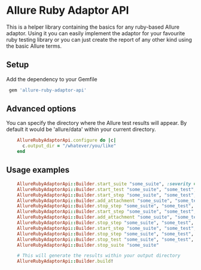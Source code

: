 # Allure Ruby Adaptor API

This is a helper library containing the basics for any ruby-based Allure adaptor.
Using it you can easily implement the adaptor for your favourite ruby testing library or
you can just create the report of any other kind using the basic Allure terms.

## Setup

Add the dependency to your Gemfile

```ruby
 gem 'allure-ruby-adaptor-api'
```

## Advanced options

You can specify the directory where the Allure test results will appear. By default it would be 'allure/data' within
your current directory.

```ruby
    AllureRubyAdaptorApi.configure do |c|
      c.output_dir = "/whatever/you/like"
    end
```

## Usage examples

```ruby
    AllureRubyAdaptorApi::Builder.start_suite "some_suite", :severity => :normal
    AllureRubyAdaptorApi::Builder.start_test "some_suite", "some_test", :feature => "Some feature", :severity => :critical
    AllureRubyAdaptorApi::Builder.start_step "some_suite", "some_test", "first step"
    AllureRubyAdaptorApi::Builder.add_attachment "some_suite", "some_test", :file => Tempfile.new("somefile")
    AllureRubyAdaptorApi::Builder.stop_step "some_suite", "some_test", "first step"
    AllureRubyAdaptorApi::Builder.start_step "some_suite", "some_test", "second step"
    AllureRubyAdaptorApi::Builder.add_attachment "some_suite", "some_test", :step => "second step", :file => Tempfile.new("somefile")
    AllureRubyAdaptorApi::Builder.stop_step "some_suite", "some_test", "second step"
    AllureRubyAdaptorApi::Builder.start_step "some_suite", "some_test", "third step"
    AllureRubyAdaptorApi::Builder.stop_step "some_suite", "some_test", "third step", :failed
    AllureRubyAdaptorApi::Builder.stop_test "some_suite", "some_test", :status => :broken, :exception => Exception.new("some error")
    AllureRubyAdaptorApi::Builder.stop_suite "some_suite"

    # This will generate the results within your output directory
    AllureRubyAdaptorApi::Builder.build!
```
